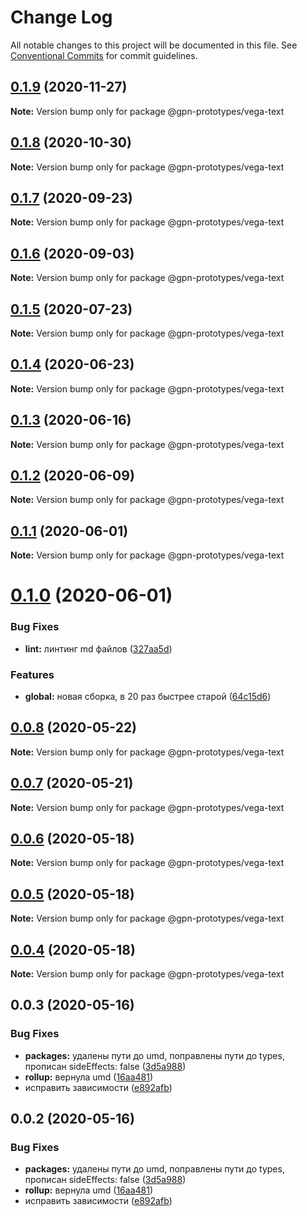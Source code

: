 # Change Log

All notable changes to this project will be documented in this file.
See [Conventional Commits](https://conventionalcommits.org) for commit guidelines.

## [0.1.9](https://github.com/gpn-prototypes/vega-ui/compare/@gpn-prototypes/vega-text@0.1.8...@gpn-prototypes/vega-text@0.1.9) (2020-11-27)

**Note:** Version bump only for package @gpn-prototypes/vega-text





## [0.1.8](https://github.com/gpn-prototypes/vega-ui/compare/@gpn-prototypes/vega-text@0.1.7...@gpn-prototypes/vega-text@0.1.8) (2020-10-30)

**Note:** Version bump only for package @gpn-prototypes/vega-text





## [0.1.7](https://github.com/gpn-prototypes/vega-ui/compare/@gpn-prototypes/vega-text@0.1.6...@gpn-prototypes/vega-text@0.1.7) (2020-09-23)

**Note:** Version bump only for package @gpn-prototypes/vega-text





## [0.1.6](https://github.com/gpn-prototypes/vega-ui/compare/@gpn-prototypes/vega-text@0.1.5...@gpn-prototypes/vega-text@0.1.6) (2020-09-03)

**Note:** Version bump only for package @gpn-prototypes/vega-text





## [0.1.5](https://github.com/gpn-prototypes/vega-ui/compare/@gpn-prototypes/vega-text@0.1.4...@gpn-prototypes/vega-text@0.1.5) (2020-07-23)

**Note:** Version bump only for package @gpn-prototypes/vega-text





## [0.1.4](https://github.com/gpn-prototypes/vega-ui/compare/@gpn-prototypes/vega-text@0.1.3...@gpn-prototypes/vega-text@0.1.4) (2020-06-23)

**Note:** Version bump only for package @gpn-prototypes/vega-text





## [0.1.3](https://github.com/gpn-prototypes/vega-ui/compare/@gpn-prototypes/vega-text@0.1.2...@gpn-prototypes/vega-text@0.1.3) (2020-06-16)

**Note:** Version bump only for package @gpn-prototypes/vega-text





## [0.1.2](https://github.com/gpn-prototypes/vega-ui/compare/@gpn-prototypes/vega-text@0.1.1...@gpn-prototypes/vega-text@0.1.2) (2020-06-09)

**Note:** Version bump only for package @gpn-prototypes/vega-text





## [0.1.1](https://github.com/gpn-prototypes/vega-ui/compare/@gpn-prototypes/vega-text@0.1.0...@gpn-prototypes/vega-text@0.1.1) (2020-06-01)

**Note:** Version bump only for package @gpn-prototypes/vega-text

# [0.1.0](https://github.com/gpn-prototypes/vega-ui/compare/@gpn-prototypes/vega-text@0.0.8...@gpn-prototypes/vega-text@0.1.0) (2020-06-01)

### Bug Fixes

- **lint:** линтинг md файлов ([327aa5d](https://github.com/gpn-prototypes/vega-ui/commit/327aa5d3aa706f0e164a572ae1360d504e89979d))

### Features

- **global:** новая сборка, в 20 раз быстрее старой ([64c15d6](https://github.com/gpn-prototypes/vega-ui/commit/64c15d6c8e5934386d2820e120b64bb7ed2391f3))

## [0.0.8](https://github.com/gpn-prototypes/vega-ui/compare/@gpn-prototypes/vega-text@0.0.7...@gpn-prototypes/vega-text@0.0.8) (2020-05-22)

**Note:** Version bump only for package @gpn-prototypes/vega-text

## [0.0.7](https://github.com/gpn-prototypes/vega-ui/compare/@gpn-prototypes/vega-text@0.0.6...@gpn-prototypes/vega-text@0.0.7) (2020-05-21)

**Note:** Version bump only for package @gpn-prototypes/vega-text

## [0.0.6](https://github.com/gpn-prototypes/vega-ui/compare/@gpn-prototypes/vega-text@0.0.5...@gpn-prototypes/vega-text@0.0.6) (2020-05-18)

**Note:** Version bump only for package @gpn-prototypes/vega-text

## [0.0.5](https://github.com/gpn-prototypes/vega-ui/compare/@gpn-prototypes/vega-text@0.0.4...@gpn-prototypes/vega-text@0.0.5) (2020-05-18)

**Note:** Version bump only for package @gpn-prototypes/vega-text

## [0.0.4](https://github.com/gpn-prototypes/vega-ui/compare/@gpn-prototypes/vega-text@0.0.3...@gpn-prototypes/vega-text@0.0.4) (2020-05-18)

**Note:** Version bump only for package @gpn-prototypes/vega-text

## 0.0.3 (2020-05-16)

### Bug Fixes

- **packages:** удалены пути до umd, поправлены пути до types, прописан sideEffects: false ([3d5a988](https://github.com/gpn-prototypes/vega-ui/commit/3d5a98871aece5d6c79be112e2e60ecd0529694e))
- **rollup:** вернула umd ([16aa481](https://github.com/gpn-prototypes/vega-ui/commit/16aa48132ca6c3934b3b12aa079f8645a0efc89b))
- исправить зависимости ([e892afb](https://github.com/gpn-prototypes/vega-ui/commit/e892afb5368b7ed2c6bdd4c77e08917e033f75ed))

## 0.0.2 (2020-05-16)

### Bug Fixes

- **packages:** удалены пути до umd, поправлены пути до types, прописан sideEffects: false ([3d5a988](https://github.com/gpn-prototypes/vega-ui/commit/3d5a98871aece5d6c79be112e2e60ecd0529694e))
- **rollup:** вернула umd ([16aa481](https://github.com/gpn-prototypes/vega-ui/commit/16aa48132ca6c3934b3b12aa079f8645a0efc89b))
- исправить зависимости ([e892afb](https://github.com/gpn-prototypes/vega-ui/commit/e892afb5368b7ed2c6bdd4c77e08917e033f75ed))
